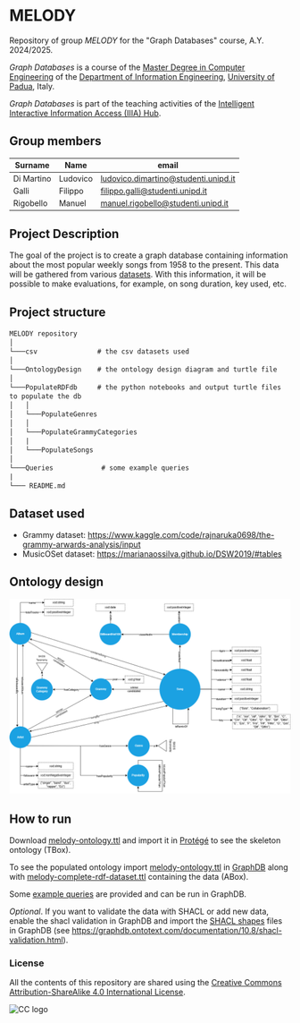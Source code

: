 # MELODY
Repository of group *MELODY* for the "Graph Databases" course, A.Y. 2024/2025.

*Graph Databases* is a course of the [Master Degree in Computer Engineering](https://degrees.dei.unipd.it/master-degrees/computer-engineering/) of the  [Department of Information Engineering](https://www.dei.unipd.it/en/), [University of Padua](https://www.unipd.it/en/), Italy.

*Graph Databases* is part of the teaching activities of the [Intelligent Interactive Information Access (IIIA) Hub](http://iiia.dei.unipd.it/).

## Group members
| Surname    | Name       | email     |
|------------|------------|-----------|
| Di Martino | Ludovico   | ludovico.dimartino@studenti.unipd.it   |
| Galli      | Filippo    | filippo.galli@studenti.unipd.it   |
| Rigobello  | Manuel    | manuel.rigobello@studenti.unipd.it   |

## Project Description ###

The goal of the project is to create a graph database containing information about the most popular weekly songs from 1958 to the present. This data will be gathered from various [datasets](#dataset-used). With this information, it will be possible to make evaluations, for example, on song duration, key used, etc.

## Project structure
```
MELODY repository
│   
└───csv               # the csv datasets used
│  
└───OntologyDesign    # the ontology design diagram and turtle file
│  
└───PopulateRDFdb     # the python notebooks and output turtle files to populate the db
│   │
│   └───PopulateGenres   
│   │
│   └───PopulateGrammyCategories 
│   |
│   └───PopulateSongs
│  
└───Queries            # some example queries
|
└─── README.md
```


## Dataset used
- Grammy dataset: https://www.kaggle.com/code/rajnaruka0698/the-grammy-arwards-analysis/input
- MusicOSet dataset: https://marianaossilva.github.io/DSW2019/#tables

## Ontology design
![](./OntologyDesign/melody_ontology.png)

## How to run
Download [melody-ontology.ttl](./OntologyDesign/melody-ontology.ttl) and import it in [Protégé](https://protege.stanford.edu/) to see the skeleton ontology (TBox).

To see the populated ontology import [melody-ontology.ttl](./OntologyDesign/melody-ontology.ttl) in [GraphDB](https://www.ontotext.com/products/graphdb/) along with [melody-complete-rdf-dataset.ttl](./PopulateRDFdb/melody-complete-rdf-dataset.ttl) containing the data (ABox).

Some [example queries](./Queries/Queries.md) are provided and can be run in GraphDB.

*Optional*. If you want to validate the data with SHACL or add new data, enable the shacl validation in GraphDB and import the [SHACL shapes](./SHACL/) files in GraphDB (see https://graphdb.ontotext.com/documentation/10.8/shacl-validation.html). 

### License ###

All the contents of this repository are shared using the [Creative Commons Attribution-ShareAlike 4.0 International License](http://creativecommons.org/licenses/by-sa/4.0/).

![CC logo](https://i.creativecommons.org/l/by-sa/4.0/88x31.png)